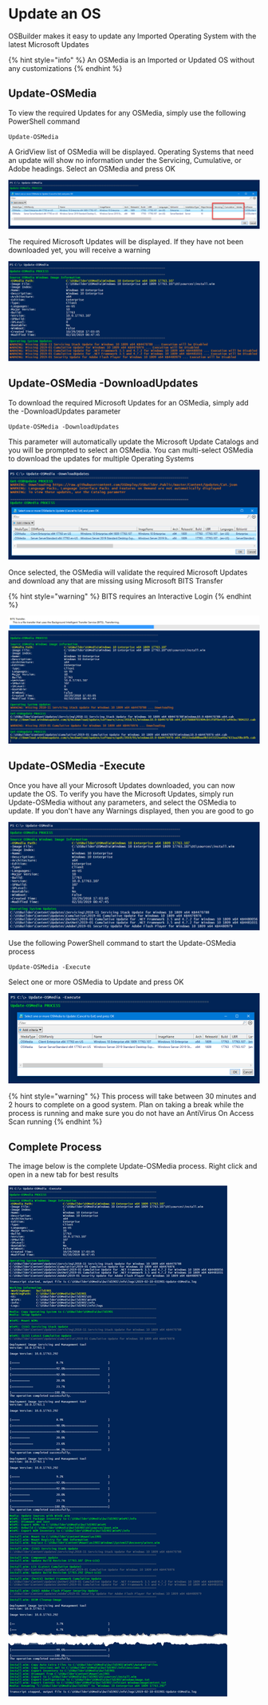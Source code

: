 # Update an OS

OSBuilder makes it easy to update any Imported Operating System with the latest Microsoft Updates

{% hint style="info" %}
An OSMedia is an Imported or Updated OS without any customizations
{% endhint %}

## Update-OSMedia

To view the required Updates for any OSMedia, simply use the following PowerShell command

```text
Update-OSMedia
```

A GridView list of OSMedia will be displayed.  Operating Systems that need an update will show no information under the Servicing, Cumulative, or Adobe headings.  Select an OSMedia and press OK

![](../../../.gitbook/assets/2019-02-10_2-46-42.png)

The required Microsoft Updates will be displayed.  If they have not been downloaded yet, you will receive a warning

![](../../../.gitbook/assets/2019-02-10_2-43-14.png)

## Update-OSMedia -DownloadUpdates

To download the required Microsoft Updates for an OSMedia, simply add the -DownloadUpdates parameter

```text
Update-OSMedia -DownloadUpdates
```

This parameter will automatically update the Microsoft Update Catalogs and you will be prompted to select an OSMedia.  You can multi-select OSMedia to download the updates for multiple Operating Systems

![](../../../.gitbook/assets/2019-02-10_2-54-29.png)

Once selected, the OSMedia will validate the required Microsoft Updates and download any that are missing using Microsoft BITS Transfer

{% hint style="warning" %}
BITS requires an Interactive Login
{% endhint %}

![](../../../.gitbook/assets/2019-02-10_3-12-20.png)

## Update-OSMedia -Execute

Once you have all your Microsoft Updates downloaded, you can now update the OS.  To verify you have the Microsoft Updates, simply run Update-OSMedia without any parameters, and select the OSMedia to update.  If you don't have any Warnings displayed, then you are good to go

![](../../../.gitbook/assets/2019-02-10_3-14-25.png)

Use the following PowerShell command to start the Update-OSMedia process

```text
Update-OSMedia -Execute
```

Select one or more OSMedia to Update and press OK

![](../../../.gitbook/assets/2019-02-10_3-18-57.png)

{% hint style="warning" %}
This process will take between 30 minutes and 2 hours to complete on a good system.  Plan on taking a break while the process is running and make sure you do not have an AntiVirus On Access Scan running
{% endhint %}

## Complete Process

The image below is the complete Update-OSMedia process.  Right click and open in a new tab for best results

![](../../../.gitbook/assets/2019-02-10_12-32-26.png)










